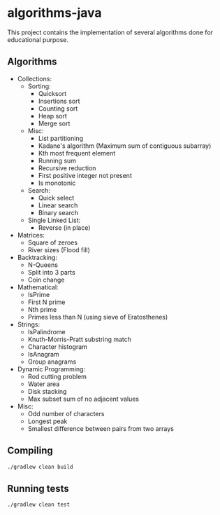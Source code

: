 # algorithms-java

This project contains the implementation of several algorithms done for educational purpose.

## Algorithms

* Collections:
    * Sorting:
        * Quicksort
        * Insertions sort
        * Counting sort
        * Heap sort
        * Merge sort
    * Misc:
        * List partitioning
        * Kadane's algorithm (Maximum sum of contiguous subarray)
        * Kth most frequent element
        * Running sum
        * Recursive reduction
        * First positive integer not present
        * Is monotonic
    * Search:
        * Quick select
        * Linear search
        * Binary search
    * Single Linked List:
        * Reverse (in place)
* Matrices:
    * Square of zeroes
    * River sizes (Flood fill)
* Backtracking:
    * N-Queens
    * Split into 3 parts
    * Coin change
* Mathematical:
    * IsPrime
    * First N prime
    * Nth prime
    * Primes less than N (using sieve of Eratosthenes)
* Strings:
    * IsPalindrome
    * Knuth-Morris-Pratt substring match
    * Character histogram
    * IsAnagram
    * Group anagrams
* Dynamic Programming:
    * Rod cutting problem
    * Water area
    * Disk stacking
    * Max subset sum of no adjacent values
* Misc:
    * Odd number of characters
    * Longest peak
    * Smallest difference between pairs from two arrays

## Compiling

```bash
./gradlew clean build
```

## Running tests
```bash
./gradlew clean test
```
